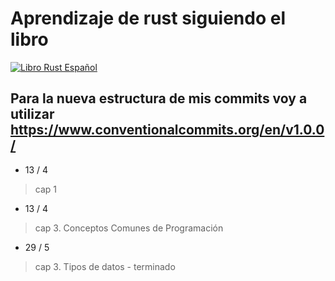 # Aprendizaje de rust siguiendo el libro 

[![Libro Rust Español](https://www.rustlang-es.org/ferris-hero.avif)](https://www.rustlang-es.org/rust-book-es/)

## Para la nueva estructura de mis commits voy a utilizar https://www.conventionalcommits.org/en/v1.0.0/

- 13 / 4
> cap 1 

- 13 / 4
> cap 3. Conceptos Comunes de Programación


- 29 / 5
> cap 3. Tipos de datos - terminado